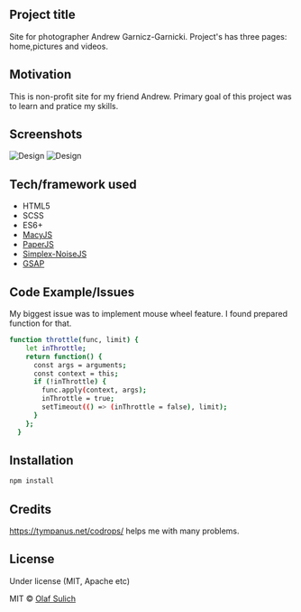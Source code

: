 
## Project title
Site for photographer Andrew Garnicz-Garnicki. Project's has three pages: home,pictures and videos.

## Motivation
This is non-profit site for my friend Andrew. Primary goal of this project was to learn and pratice my skills. 
 
## Screenshots
![Design](https://i.ibb.co/Q8XmKn6/Screen-Mobile.png)
![Design](https://i.ibb.co/V9xk1Z6/Screen-Mobile2.png)

## Tech/framework used
- HTML5
- SCSS
- ES6+
- [MacyJS](http://macyjs.com/)
- [PaperJS](http://paperjs.org/)
- [Simplex-NoiseJS](https://www.npmjs.com/package/simplex-noise)
- [GSAP](https://greensock.com/gsap/)

## Code Example/Issues

My biggest issue was to implement mouse wheel feature. I found prepared function for that.

```bash
function throttle(func, limit) {
    let inThrottle;
    return function() {
      const args = arguments;
      const context = this;
      if (!inThrottle) {
        func.apply(context, args);
        inThrottle = true;
        setTimeout(() => (inThrottle = false), limit);
      }
    };
  }
```


## Installation
```bash
npm install 
```

## Credits
https://tympanus.net/codrops/ helps me with many problems.


## License
Under license (MIT, Apache etc)

MIT © [Olaf Sulich]()
